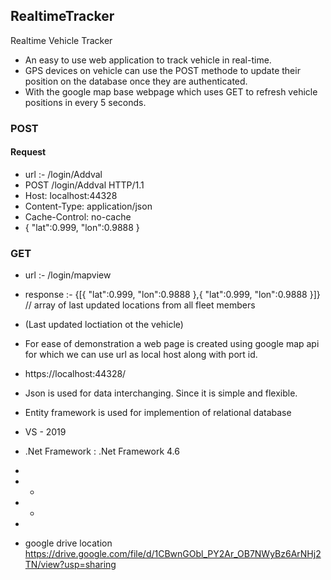 ## RealtimeTracker
Realtime Vehicle Tracker
* An easy to use web application to track vehicle in real-time. 
* GPS devices on vehicle can use the POST methode to update their position on the database once they are authenticated.
* With the google map base webpage which uses GET to refresh vehicle positions in every 5 seconds.
### POST
#### Request
* url :-  /login/Addval
* POST /login/Addval HTTP/1.1
* Host: localhost:44328
* Content-Type: application/json
* Cache-Control: no-cache
* { "lat":0.999, "lon":0.9888 }
### GET
* url :-  /login/mapview
* response :- {[{ "lat":0.999, "lon":0.9888 },{ "lat":0.999, "lon":0.9888 }]}    // array of last updated locations from all fleet members
* (Last updated loctiation ot the vehicle)
* For ease of demonstration a web page is created using google map api for which we can use url as local host along with port id.
* https://localhost:44328/

* Json is used for data interchanging. Since it is simple and flexible.
* Entity framework  is used for implemention of relational database
* VS - 2019
* .Net Framework : .Net Framework 4.6
*
*  * 
*  *
* 
*  google drive location https://drive.google.com/file/d/1CBwnGObl_PY2Ar_OB7NWyBz6ArNHj2TN/view?usp=sharing
